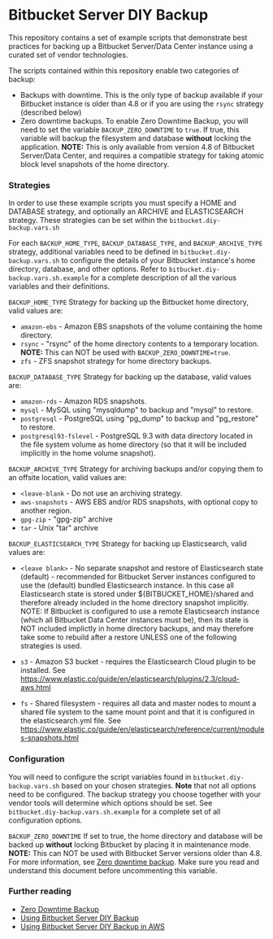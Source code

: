 # Bitbucket Server DIY Backup #

This repository contains a set of example scripts that demonstrate best practices for backing up a Bitbucket Server/Data Center instance using a curated set of vendor technologies.

The scripts contained within this repository enable two categories of backup:

* Backups with downtime. This is the only type of backup available if your Bitbucket instance is older than 4.8 or if you are using the ``rsync`` strategy (described below)
* Zero downtime backups. To enable Zero Downtime Backup, you will need to set the variable `BACKUP_ZERO_DOWNTIME` to `true`.
If true, this variable will backup the filesystem and database **without** locking the application.
 **NOTE:** This is only available from version 4.8 of Bitbucket Server/Data Center, and requires a compatible strategy for taking atomic
block level snapshots of the home directory.

### Strategies ###

In order to use these example scripts you must specify a HOME and DATABASE strategy, and optionally an ARCHIVE and ELASTICSEARCH strategy.
These strategies can be set within the `bitbucket.diy-backup.vars.sh`

For each `BACKUP_HOME_TYPE`, `BACKUP_DATABASE_TYPE`, and `BACKUP_ARCHIVE_TYPE` strategy,
additional variables need to be defined in `bitbucket.diy-backup.vars.sh` to configure the
details of your Bitbucket instance's home directory, database, and other options.  Refer
to `bitbucket.diy-backup.vars.sh.example` for a complete description of all the various
variables and their definitions.

`BACKUP_HOME_TYPE` Strategy for backing up the Bitbucket home directory, valid values are:

* `amazon-ebs`          - Amazon EBS snapshots of the volume containing the home directory.
* `rsync`               - "rsync" of the home directory contents to a temporary location. **NOTE:** This can NOT be used with `BACKUP_ZERO_DOWNTIME=true`.
* `zfs`                 - ZFS snapshot strategy for home directory backups.

`BACKUP_DATABASE_TYPE` Strategy for backing up the database, valid values are:

* `amazon-rds`           - Amazon RDS snapshots.
* `mysql`                - MySQL using "mysqldump" to backup and "mysql" to restore.
* `postgresql`           - PostgreSQL using "pg_dump" to backup and "pg_restore" to restore.
* `postgresql93-fslevel` - PostgreSQL 9.3 with data directory located in the file system volume as home directory (so that it will be included implicitly in the home volume snapshot).

`BACKUP_ARCHIVE_TYPE`  Strategy for archiving backups and/or copying them to an offsite location, valid values are:

* `<leave-blank`         - Do not use an archiving strategy.
* `aws-snapshots`        - AWS EBS and/or RDS snapshots, with optional copy to another region.
* `gpg-zip`              - "gpg-zip" archive
* `tar`                  - Unix "tar" archive


`BACKUP_ELASTICSEARCH_TYPE` Strategy for backing up Elasticsearch, valid values are:

* `<leave blank>`        - No separate snapshot and restore of Elasticsearch state (default) 
                         - recommended for Bitbucket Server instances configured to use the (default) bundled Elasticsearch instance. In this case all Elasticsearch state is stored under ${BITBUCKET_HOME}/shared and therefore already included in the home directory snapshot implicitly. NOTE: If Bitbucket is configured to use a remote Elasticsearch instance (which all Bitbucket Data Center instances must be), then its state is NOT included implictly in home directory backups, and may therefore take some to rebuild after a restore UNLESS one of the following strategies is used.

* `s3`                  - Amazon S3 bucket - requires the Elasticsearch Cloud plugin to be installed. See https://www.elastic.co/guide/en/elasticsearch/plugins/2.3/cloud-aws.html

* `fs`                  - Shared filesystem - requires all data and master nodes to mount a shared file system to the same mount point and that it is configured in the elasticsearch.yml file. See https://www.elastic.co/guide/en/elasticsearch/reference/current/modules-snapshots.html

### Configuration ####

You will need to configure the script variables found in `bitbucket.diy-backup.vars.sh` based on your chosen strategies. **Note** that not all options need to be configured. The backup strategy you choose together with your vendor tools will determine which options should be set. See `bitbucket.diy-backup.vars.sh.example` for a complete set of all configuration options.

`BACKUP_ZERO_DOWNTIME` If set to true, the home directory and database will be backed up **without** locking Bitbucket
by placing it in maintenance mode. **NOTE:** This can NOT be used with Bitbucket Server versions older than 4.8. For more information, see [Zero downtime backup](https://confluence.atlassian.com/display/BitbucketServer/Using+Bitbucket+Zero+Downtime+Backup).
Make sure you read and understand this document before uncommenting this variable.

### Further reading ###
* [Zero Downtime Backup](https://confluence.atlassian.com/display/BitbucketServer/Using+Bitbucket+Zero+Downtime+Backup)
* [Using Bitbucket Server DIY Backup](https://confluence.atlassian.com/display/BitbucketServer/Using+Bitbucket+Server+DIY+Backup)
* [Using Bitbucket Server DIY Backup in AWS](https://confluence.atlassian.com/display/BitbucketServer/Using+Bitbucket+Server+DIY+Backup+in+AWS)
